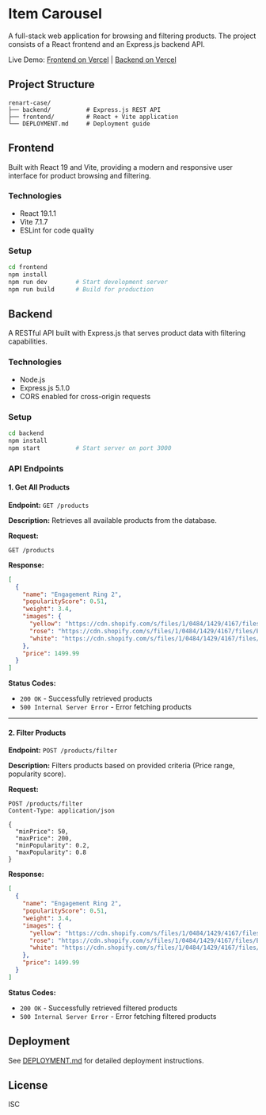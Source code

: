 # Item Carousel

A full-stack web application for browsing and filtering products. The project consists of a React frontend and an Express.js backend API.

Live Demo: [Frontend on Vercel](https://renart-frontend-five.vercel.app) | [Backend on Vercel](https://renart-ten.vercel.app)

## Project Structure

```
renart-case/
├── backend/          # Express.js REST API
├── frontend/         # React + Vite application
└── DEPLOYMENT.md     # Deployment guide
```

## Frontend

Built with React 19 and Vite, providing a modern and responsive user interface for product browsing and filtering.

### Technologies

- React 19.1.1
- Vite 7.1.7
- ESLint for code quality

### Setup

```bash
cd frontend
npm install
npm run dev        # Start development server
npm run build      # Build for production
```

## Backend

A RESTful API built with Express.js that serves product data with filtering capabilities.

### Technologies

- Node.js
- Express.js 5.1.0
- CORS enabled for cross-origin requests

### Setup

```bash
cd backend
npm install
npm start          # Start server on port 3000
```

### API Endpoints

#### 1. Get All Products

**Endpoint:** `GET /products`

**Description:** Retrieves all available products from the database.

**Request:**

```http
GET /products
```

**Response:**

```json
[
  {
    "name": "Engagement Ring 2",
    "popularityScore": 0.51,
    "weight": 3.4,
    "images": {
      "yellow": "https://cdn.shopify.com/s/files/1/0484/1429/4167/files/EG012-Y.jpg?v=1707727068",
      "rose": "https://cdn.shopify.com/s/files/1/0484/1429/4167/files/EG012-R.jpg?v=1707727068",
      "white": "https://cdn.shopify.com/s/files/1/0484/1429/4167/files/EG012-W.jpg?v=1707727068"
    },
    "price": 1499.99
  }
]
```

**Status Codes:**

- `200 OK` - Successfully retrieved products
- `500 Internal Server Error` - Error fetching products

---

#### 2. Filter Products

**Endpoint:** `POST /products/filter`

**Description:** Filters products based on provided criteria (Price range, popularity score).

**Request:**

```http
POST /products/filter
Content-Type: application/json

{
  "minPrice": 50,
  "maxPrice": 200,
  "minPopularity": 0.2,
  "maxPopularity": 0.8
}
```

**Response:**

```json
[
  {
    "name": "Engagement Ring 2",
    "popularityScore": 0.51,
    "weight": 3.4,
    "images": {
      "yellow": "https://cdn.shopify.com/s/files/1/0484/1429/4167/files/EG012-Y.jpg?v=1707727068",
      "rose": "https://cdn.shopify.com/s/files/1/0484/1429/4167/files/EG012-R.jpg?v=1707727068",
      "white": "https://cdn.shopify.com/s/files/1/0484/1429/4167/files/EG012-W.jpg?v=1707727068"
    },
    "price": 1499.99
  }
]
```

**Status Codes:**

- `200 OK` - Successfully retrieved filtered products
- `500 Internal Server Error` - Error fetching filtered products

## Deployment

See [DEPLOYMENT.md](DEPLOYMENT.md) for detailed deployment instructions.

## License

ISC
